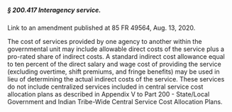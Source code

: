 ##### § 200.417 Interagency service. #####

Link to an amendment published at 85 FR 49564, Aug. 13, 2020.

The cost of services provided by one agency to another within the governmental unit may include allowable direct costs of the service plus a pro-rated share of indirect costs. A standard indirect cost allowance equal to ten percent of the direct salary and wage cost of providing the service (excluding overtime, shift premiums, and fringe benefits) may be used in lieu of determining the actual indirect costs of the service. These services do not include centralized services included in central service cost allocation plans as described in Appendix V to Part 200 - State/Local Government and Indian Tribe-Wide Central Service Cost Allocation Plans.